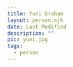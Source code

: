 ```yaml
---
title: Yuni Graham
layout: person.njk
date: Last Modified
description: ""
pic: yuni.jpg
tags:
  - person
---
```

